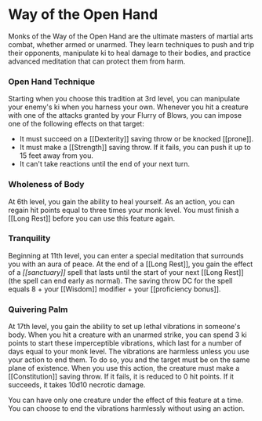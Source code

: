 # Way of the Open Hand

Monks of the Way of the Open Hand are the ultimate masters of martial arts combat, whether armed or unarmed. They learn techniques to push and trip their opponents, manipulate ki to heal damage to their bodies, and practice advanced meditation that can protect them from harm.

### Open Hand Technique

Starting when you choose this tradition at 3rd level, you can manipulate your enemy's ki when you harness your own. Whenever you hit a creature with one of the attacks granted by your Flurry of Blows, you can impose one of the following effects on that target:

- It must succeed on a [[Dexterity]] saving throw or be knocked [[prone]].
- It must make a [[Strength]] saving throw. If it fails, you can push it up to 15 feet away from you.
- It can't take reactions until the end of your next turn.

### Wholeness of Body

At 6th level, you gain the ability to heal yourself. As an action, you can regain hit points equal to three times your monk level. You must finish a [[Long Rest]] before you can use this feature again.

### Tranquility

Beginning at 11th level, you can enter a special meditation that surrounds you with an aura of peace. At the end of a [[Long Rest]], you gain the effect of a *[[sanctuary]]* spell that lasts until the start of your next [[Long Rest]] (the spell can end early as normal). The saving throw DC for the spell equals 8 + your [[Wisdom]] modifier + your [[proficiency bonus]].

### Quivering Palm

At 17th level, you gain the ability to set up lethal vibrations in someone's body. When you hit a creature with an unarmed strike, you can spend 3 ki points to start these imperceptible vibrations, which last for a number of days equal to your monk level. The vibrations are harmless unless you use your action to end them. To do so, you and the target must be on the same plane of existence. When you use this action, the creature must make a [[Constitution]] saving throw. If it fails, it is reduced to 0 hit points. If it succeeds, it takes 10d10 necrotic damage.

You can have only one creature under the effect of this feature at a time. You can choose to end the vibrations harmlessly without using an action.